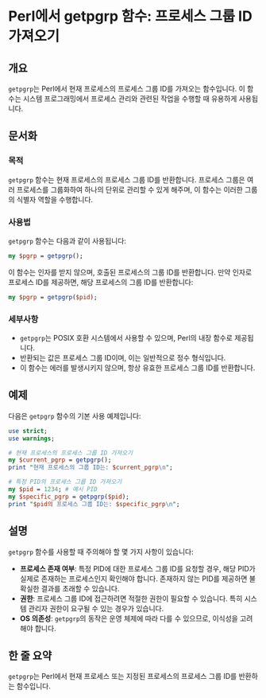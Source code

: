 <!--
Meta Description: # Perl에서 getpgrp 함수: 프로세스 그룹 ID 가져오기 ## 개요 `getpgrp`는 Perl에서 현재 프로세스의 프로세스 그룹 ID를 가져오는 함수입니다. 이 함수는 시스템 프로그래밍에서 프로세스 관리와 관련된 작업을 수행할 때 유용하게 사용됩니다. ## ...
Meta Keywords: 프로세스, getpgrp, id를, 프로세스의, 함수는
-->

# Perl에서 getpgrp 함수: 프로세스 그룹 ID 가져오기

## 개요
`getpgrp`는 Perl에서 현재 프로세스의 프로세스 그룹 ID를 가져오는 함수입니다. 이 함수는 시스템 프로그래밍에서 프로세스 관리와 관련된 작업을 수행할 때 유용하게 사용됩니다.

## 문서화
### 목적
`getpgrp` 함수는 현재 프로세스의 프로세스 그룹 ID를 반환합니다. 프로세스 그룹은 여러 프로세스를 그룹화하여 하나의 단위로 관리할 수 있게 해주며, 이 함수는 이러한 그룹의 식별자 역할을 수행합니다.

### 사용법
`getpgrp` 함수는 다음과 같이 사용됩니다:

```perl
my $pgrp = getpgrp();
```

이 함수는 인자를 받지 않으며, 호출된 프로세스의 그룹 ID를 반환합니다. 만약 인자로 프로세스 ID를 제공하면, 해당 프로세스의 그룹 ID를 반환합니다:

```perl
my $pgrp = getpgrp($pid);
```

### 세부사항
- `getpgrp`는 POSIX 호환 시스템에서 사용할 수 있으며, Perl의 내장 함수로 제공됩니다.
- 반환되는 값은 프로세스 그룹 ID이며, 이는 일반적으로 정수 형식입니다.
- 이 함수는 에러를 발생시키지 않으며, 항상 유효한 프로세스 그룹 ID를 반환합니다.

## 예제
다음은 `getpgrp` 함수의 기본 사용 예제입니다:

```perl
use strict;
use warnings;

# 현재 프로세스의 프로세스 그룹 ID 가져오기
my $current_pgrp = getpgrp();
print "현재 프로세스의 그룹 ID는: $current_pgrp\n";

# 특정 PID의 프로세스 그룹 ID 가져오기
my $pid = 1234; # 예시 PID
my $specific_pgrp = getpgrp($pid);
print "$pid의 프로세스 그룹 ID는: $specific_pgrp\n";
```

## 설명
`getpgrp` 함수를 사용할 때 주의해야 할 몇 가지 사항이 있습니다:

- **프로세스 존재 여부**: 특정 PID에 대한 프로세스 그룹 ID를 요청할 경우, 해당 PID가 실제로 존재하는 프로세스인지 확인해야 합니다. 존재하지 않는 PID를 제공하면 불확실한 결과를 초래할 수 있습니다.
- **권한**: 프로세스 그룹 ID에 접근하려면 적절한 권한이 필요할 수 있습니다. 특히 시스템 관리자 권한이 요구될 수 있는 경우가 있습니다.
- **OS 의존성**: `getpgrp`의 동작은 운영 체제에 따라 다를 수 있으므로, 이식성을 고려해야 합니다.

## 한 줄 요약
`getpgrp`는 Perl에서 현재 프로세스 또는 지정된 프로세스의 프로세스 그룹 ID를 반환하는 함수입니다.